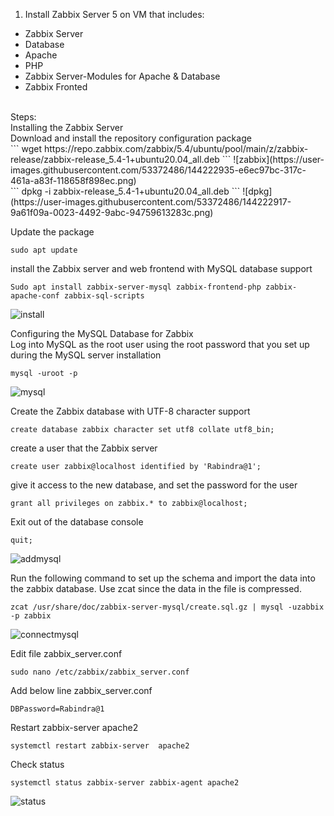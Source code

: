 1. Install Zabbix Server 5 on VM that includes:
- Zabbix Server
- Database
- Apache
- PHP
- Zabbix Server-Modules for Apache & Database
- Zabbix Fronted
<br/>
Steps:<br/>
Installing the Zabbix Server<br/>
Download and install the repository configuration package<br/>
```
wget https://repo.zabbix.com/zabbix/5.4/ubuntu/pool/main/z/zabbix-release/zabbix-release_5.4-1+ubuntu20.04_all.deb
```
![zabbix](https://user-images.githubusercontent.com/53372486/144222935-e6ec97bc-317c-461a-a83f-118658f898ec.png)<br/>
```
dpkg -i zabbix-release_5.4-1+ubuntu20.04_all.deb
```
![dpkg](https://user-images.githubusercontent.com/53372486/144222917-9a61f09a-0023-4492-9abc-94759613283c.png)<br/>

Update the package<br/>
```
sudo apt update 
```
install the Zabbix server and web frontend with MySQL database support<br/>
```
Sudo apt install zabbix-server-mysql zabbix-frontend-php zabbix-apache-conf zabbix-sql-scripts
```
![install](https://user-images.githubusercontent.com/53372486/144222924-6680a84f-54e9-45f6-b174-5ee6589de3e6.png)<br/>

Configuring the MySQL Database for Zabbix<br/>
Log into MySQL as the root user using the root password that you set up during the MySQL server installation<br/>
```
mysql -uroot -p
```
![mysql](https://user-images.githubusercontent.com/53372486/144222927-7b7f1e79-e7da-4f76-b1bc-ef63091f6e78.png)<br/>

Create the Zabbix database with UTF-8 character support<br/>
```
create database zabbix character set utf8 collate utf8_bin;
```
create a user that the Zabbix server<br/>
```
create user zabbix@localhost identified by 'Rabindra@1';
```
give it access to the new database, and set the password for the user<br/>
```
grant all privileges on zabbix.* to zabbix@localhost;
```
Exit out of the database console<br/>
```
quit; 
```
![addmysql](https://user-images.githubusercontent.com/53372486/144222907-b65d1758-594e-41c5-86ad-84c1b94a2025.png)<br/>

Run the following command to set up the schema and import the data into the zabbix database. Use zcat since the data in the file is compressed.<br/>
```
zcat /usr/share/doc/zabbix-server-mysql/create.sql.gz | mysql -uzabbix -p zabbix
```
![connectmysql](https://user-images.githubusercontent.com/53372486/144222913-f1b0fa29-36d6-44d1-97ee-980660db2c7b.png)<br/>

Edit file zabbix_server.conf<br/>
```
sudo nano /etc/zabbix/zabbix_server.conf
```
Add below line zabbix_server.conf<br/>
```
DBPassword=Rabindra@1
```
Restart zabbix-server apache2<br/>
```
systemctl restart zabbix-server  apache2
```
Check status<br/>
```
systemctl status zabbix-server zabbix-agent apache2
```
![status](https://user-images.githubusercontent.com/53372486/144222930-3e69e05f-0ae5-4e28-88f0-9db5d8565153.png)






